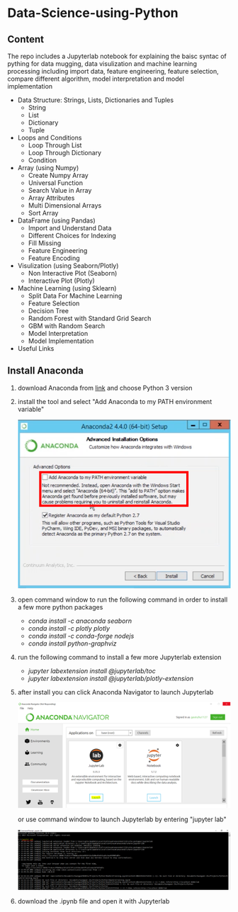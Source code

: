 # Data-Science-using-Python

## Content
The repo includes a Jupyterlab notebook for explaining the baisc syntac of pything for data mugging, data visulization and machine learning processing including import data, feature engineering, feature selection, compare different algorithm, model interpretation and model implementation 

* Data Structure: Strings, Lists, Dictionaries and Tuples
    - String
    - List
    - Dictionary
    - Tuple
* Loops and Conditions
    - Loop Through List
    - Loop Through Dictionary
    - Condition
* Array (using Numpy)
    - Create Numpy Array
    - Universal Function
    - Search Value in Array
    - Array Attributes
    - Multi Dimensional Arrays
    - Sort Array
* DataFrame (using Pandas)
    - Import and Understand Data
    - Different Choices for Indexing
    - Fill Missing
    - Feature Engineering
    - Feature Encoding
* Visulization (using Seaborn/Plotly)
    - Non Interactive Plot (Seaborn)
    - Interactive Plot (Plotly)
* Machine Learning (using Sklearn)
    - Split Data For Machine Learning
    - Feature Selection
    - Decision Tree
    - Random Forest with Standard Grid Search
    - GBM with Random Search
    - Model Interpretation
    - Model Implementation
* Useful Links

## Install Anaconda
1. download Anaconda from [link](https://www.anaconda.com/download/) and choose Python 3 version
2. install the tool and select "Add Anaconda to my PATH environment variable"

    ![title](anaconda.png)
3. open command window to run the following command in order to install a few more python packages
    - *conda install -c anaconda seaborn* 
    - *conda install -c plotly plotly*
    - *conda install -c conda-forge nodejs*
    - *conda install python-graphviz* 
4. run the following command to install a few more Jupyterlab extension
    - *jupyter labextension install @jupyterlab/toc*
    - *jupyter labextension install @jupyterlab/plotly-extension*   
5. after install you can click Anaconda Navigator to launch Jupyterlab

    ![title](Jupyterlab.PNG)

    or use command window to launch Jupyterlab by entering "jupyter lab"

    ![title](cmd.PNG)

6. download the .ipynb file and open it with Jupyterlab
